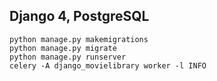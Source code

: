 ## Django 4, PostgreSQL

```
python manage.py makemigrations
python manage.py migrate
python manage.py runserver
celery -A django_movielibrary worker -l INFO
```

